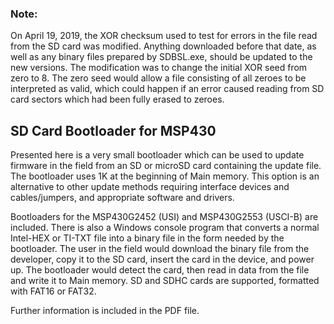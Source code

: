 ### Note:

On April 19, 2019, the XOR checksum used to test for errors in the file read from the SD card was modified.  Anything downloaded before that date, as well as any binary files prepared by SDBSL.exe, should be updated to the new versions.  The modification was to change the initial XOR seed from zero to 8.  The zero seed would allow a file consisting of all zeroes to be interpreted as valid, which could happen if an error caused reading from SD card sectors which had been fully erased to zeroes.


## SD Card Bootloader for MSP430

Presented here is a very small bootloader which can be used to update firmware in the field from an SD or microSD card containing the update file.  The bootloader uses 1K at the beginning of Main memory.  This option is an alternative to other update methods requiring interface devices and cables/jumpers, and appropriate software and drivers.

Bootloaders for the MSP430G2452 (USI) and MSP430G2553 (USCI-B) are included.  There is also a Windows console program that converts a normal Intel-HEX or TI-TXT file into a binary file in the form needed by the bootloader.  The user in the field would download the binary file from the developer, copy it to the SD card, insert the card in the device, and power up.  The bootloader would detect the card, then read in data from the file and write it to Main memory.  SD and SDHC cards are supported, formatted with FAT16 or FAT32.

Further information is included in the PDF file.
